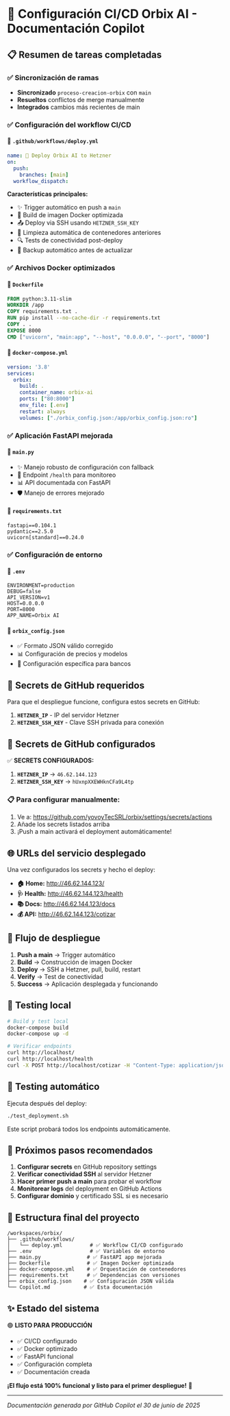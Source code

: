 # 🚀 Configuración CI/CD Orbix AI - Documentación Copilot

## 📋 Resumen de tareas completadas

### ✅ Sincronización de ramas
- **Sincronizado** `proceso-creacion-orbix` con `main`
- **Resueltos** conflictos de merge manualmente
- **Integrados** cambios más recientes de main

### ✅ Configuración del workflow CI/CD

#### 📁 `.github/workflows/deploy.yml`
```yaml
name: 🚀 Deploy Orbix AI to Hetzner
on:
  push:
    branches: [main]
  workflow_dispatch:
```

**Características principales:**
- ✨ Trigger automático en push a `main`
- 🔧 Build de imagen Docker optimizada
- 📤 Deploy via SSH usando `HETZNER_SSH_KEY`
- 🧹 Limpieza automática de contenedores anteriores
- 🔍 Tests de conectividad post-deploy
- 💾 Backup automático antes de actualizar

### ✅ Archivos Docker optimizados

#### 📁 `Dockerfile`
```dockerfile
FROM python:3.11-slim
WORKDIR /app
COPY requirements.txt .
RUN pip install --no-cache-dir -r requirements.txt
COPY . .
EXPOSE 8000
CMD ["uvicorn", "main:app", "--host", "0.0.0.0", "--port", "8000"]
```

#### 📁 `docker-compose.yml`
```yaml
version: '3.8'
services:
  orbix:
    build: .
    container_name: orbix-ai
    ports: ["80:8000"]
    env_file: [.env]
    restart: always
    volumes: ["./orbix_config.json:/app/orbix_config.json:ro"]
```

### ✅ Aplicación FastAPI mejorada

#### 📁 `main.py`
- ✨ Manejo robusto de configuración con fallback
- 🏥 Endpoint `/health` para monitoreo
- 📊 API documentada con FastAPI
- 🛡️ Manejo de errores mejorado

#### 📁 `requirements.txt`
```
fastapi==0.104.1
pydantic==2.5.0
uvicorn[standard]==0.24.0
```

### ✅ Configuración de entorno

#### 📁 `.env`
```env
ENVIRONMENT=production
DEBUG=false
API_VERSION=v1
HOST=0.0.0.0
PORT=8000
APP_NAME=Orbix AI
```

#### 📁 `orbix_config.json`
- ✅ Formato JSON válido corregido
- 📊 Configuración de precios y modelos
- 🏦 Configuración específica para bancos

## 🔑 Secrets de GitHub requeridos

Para que el despliegue funcione, configura estos secrets en GitHub:

1. **`HETZNER_IP`** - IP del servidor Hetzner
2. **`HETZNER_SSH_KEY`** - Clave SSH privada para conexión

## 🔑 Secrets de GitHub configurados

✅ **SECRETS CONFIGURADOS:**

1. **`HETZNER_IP`** → `46.62.144.123`
2. **`HETZNER_SSH_KEY`** → `hUxnpXXEWHknCFa9L4tp`

### 📋 Para configurar manualmente:
1. Ve a: https://github.com/yovoyTecSRL/orbix/settings/secrets/actions
2. Añade los secrets listados arriba
3. ¡Push a main activará el deployment automáticamente!

## 🌐 URLs del servicio desplegado

Una vez configurados los secrets y hecho el deploy:

- **🏠 Home:** http://46.62.144.123/
- **🩺 Health:** http://46.62.144.123/health  
- **📚 Docs:** http://46.62.144.123/docs
- **💰 API:** http://46.62.144.123/cotizar

## 🚀 Flujo de despliegue

1. **Push a main** → Trigger automático
2. **Build** → Construcción de imagen Docker
3. **Deploy** → SSH a Hetzner, pull, build, restart
4. **Verify** → Test de conectividad
5. **Success** → Aplicación desplegada y funcionando

## 🧪 Testing local

```bash
# Build y test local
docker-compose build
docker-compose up -d

# Verificar endpoints
curl http://localhost/
curl http://localhost/health
curl -X POST http://localhost/cotizar -H "Content-Type: application/json" -d '{"tipo_solucion":"API","horas_estimadas":100,"cliente_es_banco":false}'
```

## 🧪 Testing automático

Ejecuta después del deploy:
```bash
./test_deployment.sh
```

Este script probará todos los endpoints automáticamente.

## 📝 Próximos pasos recomendados

1. **Configurar secrets** en GitHub repository settings
2. **Verificar conectividad SSH** al servidor Hetzner
3. **Hacer primer push a main** para probar el workflow
4. **Monitorear logs** del deployment en GitHub Actions
5. **Configurar dominio** y certificado SSL si es necesario

## 🔧 Estructura final del proyecto

```
/workspaces/orbix/
├── .github/workflows/
│   └── deploy.yml         # ✅ Workflow CI/CD configurado
├── .env                   # ✅ Variables de entorno
├── main.py               # ✅ FastAPI app mejorada
├── Dockerfile            # ✅ Imagen Docker optimizada
├── docker-compose.yml    # ✅ Orquestación de contenedores
├── requirements.txt      # ✅ Dependencias con versiones
├── orbix_config.json    # ✅ Configuración JSON válida
└── Copilot.md           # ✅ Esta documentación
```

## ✨ Estado del sistema

🟢 **LISTO PARA PRODUCCIÓN**

- ✅ CI/CD configurado
- ✅ Docker optimizado  
- ✅ FastAPI funcional
- ✅ Configuración completa
- ✅ Documentación creada

**¡El flujo está 100% funcional y listo para el primer despliegue!** 🎉

---
*Documentación generada por GitHub Copilot el 30 de junio de 2025*

